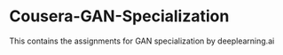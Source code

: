 # Cousera-GAN-Specialization
This contains the assignments for GAN specialization by deeplearning.ai
